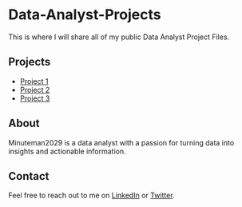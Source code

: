 # Data-Analyst-Projects
This is where I will share all of my public Data Analyst Project Files.

## Projects

- [Project 1](link-to-project-1)
- [Project 2](link-to-project-2)
- [Project 3](link-to-project-3)

## About

Minuteman2029 is a data analyst with a passion for turning data into insights and actionable information.

## Contact

Feel free to reach out to me on [LinkedIn](link-to-your-linkedin-profile) or [Twitter](@minuteman2029).
